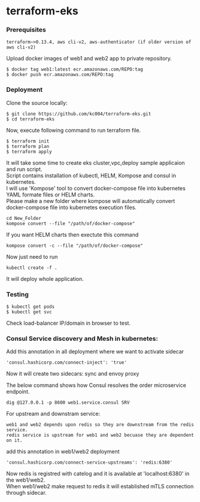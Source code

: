 # terraform-eks

### Prerequisites
```
terraform~>0.13.4, aws cli-v2, aws-authenticator (if older version of aws cli-v2) 
```
Upload docker images of web1 and web2 app to private repository.
```
$ docker tag web1:latest ecr.amazonaws.com/REPO:tag
$ docker push ecr.amazonaws.com/REPO:tag
```
### Deployment

Clone the source locally:

```
$ git clone https://github.com/kc004/terraform-eks.git
$ cd terraform-eks
```

Now, execute following command to run terraform file.
```
$ terraform init
$ terraform plan
$ terraform apply
```
It will take some time to create eks cluster,vpc,deploy sample applicaion and run script.\
Script contains installation of kubectl, HELM, Kompose and consul in kubernetes. </br>  I will use 'Kompose' tool to convert docker-compose file into kubernetes YAML formate files or HELM charts.\
Please make a new folder where kompose will automatically convert docker-compose file into kubernetes execution files.
```
cd New_Folder
kompose convert --file "/path/of/docker-compose"
```
If you want HELM charts then exectute this command
```
kompose convert -c --file "/path/of/docker-compose"
```
Now just need to run
```
kubectl create -f .
```
It will deploy whole application.

### Testing
```
$ kubectl get pods
$ kubectl get svc
```
Check load-balancer IP/domain in browser to test.

### Consul Service discovery and Mesh in kubernetes:
Add this annotation in all deployment where we want to activate sidecar
```
'consul.hashicorp.com/connect-inject': 'true'
```
Now it will create two sidecars: sync and envoy proxy

The below command shows how Consul resolves the order microservice endpoint.
```
dig @127.0.0.1 -p 8600 web1.service.consul SRV
```

For upstream and downstram service:
```
web1 and web2 depends upon redis so they are downstream from the redis service.
redis service is upstream for web1 and web2 becuase they are dependent on it.
```
add this annotation in web1/web2 deployment
```
'consul.hashicorp.com/connect-service-upstreams': 'redis:6380'
```
Now redis is registred with catelog and it is available at 'localhost:6380' in the web1/web2.\
When web1/web2 make request to redis it will established mTLS connection through sidecar.
